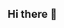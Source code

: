 ## Hi there 👋

<!--
**Can-demirbas/Can-demirbas** is a ✨ _special_ ✨ repository because its `README.md` (this file) appears on your GitHub profile.

Hi everyone!!! I am a junior mathmematics student at the Bilkent University. \\
I know some Python and am learning Java. I am planning to upload small projects through my cs courses.
